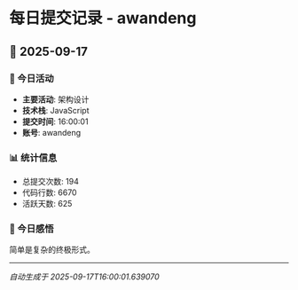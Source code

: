# 每日提交记录 - awandeng

## 📅 2025-09-17

### 🎯 今日活动
- **主要活动**: 架构设计
- **技术栈**: JavaScript
- **提交时间**: 16:00:01
- **账号**: awandeng

### 📊 统计信息
- 总提交次数: 194
- 代码行数: 6670
- 活跃天数: 625

### 💭 今日感悟
简单是复杂的终极形式。

---
*自动生成于 2025-09-17T16:00:01.639070*
